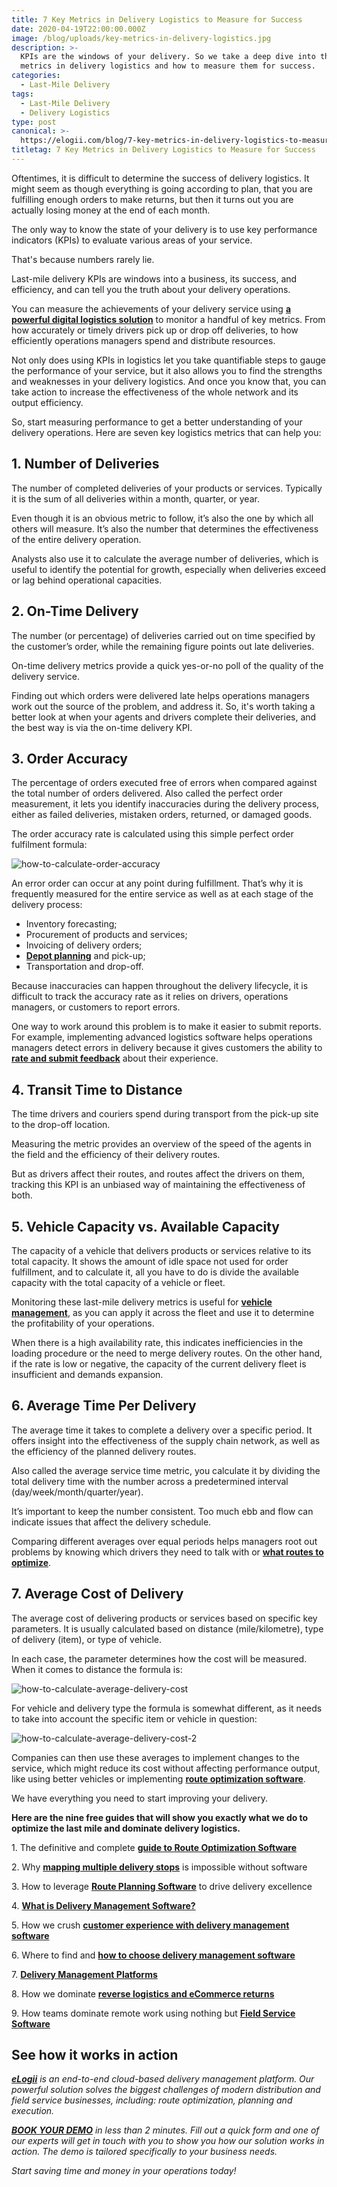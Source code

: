 ```yaml
---
title: 7 Key Metrics in Delivery Logistics to Measure for Success
date: 2020-04-19T22:00:00.000Z
image: /blog/uploads/key-metrics-in-delivery-logistics.jpg
description: >-
  KPIs are the windows of your delivery. So we take a deep dive into the 7 key
  metrics in delivery logistics and how to measure them for success.
categories:
  - Last-Mile Delivery
tags:
  - Last-Mile Delivery
  - Delivery Logistics
type: post
canonical: >-
  https://elogii.com/blog/7-key-metrics-in-delivery-logistics-to-measure-for-success/
titletag: 7 Key Metrics in Delivery Logistics to Measure for Success
---
```


Oftentimes, it is difficult to determine the success of delivery logistics. It might seem as though everything is going according to plan, that you are fulfilling enough orders to make returns, but then it turns out you are actually losing money at the end of each month.

The only way to know the state of your delivery is to use key performance indicators (KPIs) to evaluate various areas of your service.

That's because numbers rarely lie.

Last-mile delivery KPIs are windows into a business, its success, and efficiency, and can tell you the truth about your delivery operations.

You can measure the achievements of your delivery service using **[a powerful digital logistics solution](https://elogii.com/ "delivery management software")** to monitor a handful of key metrics. From how accurately or timely drivers pick up or drop off deliveries, to how efficiently operations managers spend and distribute resources.

Not only does using KPIs in logistics let you take quantifiable steps to gauge the performance of your service, but it also allows you to find the strengths and weaknesses in your delivery logistics. And once you know that, you can take action to increase the effectiveness of the whole network and its output efficiency.

So, start measuring performance to get a better understanding of your delivery operations. Here are seven key logistics metrics that can help you:

## 1. Number of Deliveries

The number of completed deliveries of your products or services. Typically it is the sum of all deliveries within a month, quarter, or year.

Even though it is an obvious metric to follow, it’s also the one by which all others will measure. It’s also the number that determines the effectiveness of the entire delivery operation.

Analysts also use it to calculate the average number of deliveries, which is useful to identify the potential for growth, especially when deliveries exceed or lag behind operational capacities.

## 2. On-Time Delivery

The number (or percentage) of deliveries carried out on time specified by the customer’s order, while the remaining figure points out late deliveries.

On-time delivery metrics provide a quick yes-or-no poll of the quality of the delivery service.

Finding out which orders were delivered late helps operations managers work out the source of the problem, and address it. So, it's worth taking a better look at when your agents and drivers complete their deliveries, and the best way is via the on-time delivery KPI.

## 3. Order Accuracy

The percentage of orders executed free of errors when compared against the total number of orders delivered. Also called the perfect order measurement, it lets you identify inaccuracies during the delivery process, either as failed deliveries, mistaken orders, returned, or damaged goods.

The order accuracy rate is calculated using this simple perfect order fulfilment formula:

![how-to-calculate-order-accuracy](/blog/uploads/order-accuracy-kpi.png)

An error order can occur at any point during fulfillment. That’s why it is frequently measured for the entire service as well as at each stage of the delivery process:

* Inventory forecasting;
* Procurement of products and services;
* Invoicing of delivery orders;
* **[Depot planning](https://elogii.com/blog/planning-at-depot-level-vs-multi-depot-planning/ "single vs multi-depot planning")** and pick-up;
* Transportation and drop-off.

Because inaccuracies can happen throughout the delivery lifecycle, it is difficult to track the accuracy rate as it relies on drivers, operations managers, or customers to report errors.

One way to work around this problem is to make it easier to submit reports. For example, implementing advanced logistics software helps operations managers detect errors in delivery because it gives customers the ability to **[rate and submit feedback](https://elogii.com/capabilities/ratings-feedback)** about their experience.

## 4. Transit Time to Distance

The time drivers and couriers spend during transport from the pick-up site to the drop-off location.

Measuring the metric provides an overview of the speed of the agents in the field and the efficiency of their delivery routes.

But as drivers affect their routes, and routes affect the drivers on them, tracking this KPI is an unbiased way of maintaining the effectiveness of both.

## 5. Vehicle Capacity vs. Available Capacity

The capacity of a vehicle that delivers products or services relative to its total capacity. It shows the amount of idle space not used for order fulfillment, and to calculate it, all you have to do is divide the available capacity with the total capacity of a vehicle or fleet.

Monitoring these last-mile delivery metrics is useful for **[vehicle management](https://elogii.com/capabilities/vehicle-management "delivery vehicle management")**, as you can apply it across the fleet and use it to determine the profitability of your operations.

When there is a high availability rate, this indicates inefficiencies in the loading procedure or the need to merge delivery routes. On the other hand, if the rate is low or negative, the capacity of the current delivery fleet is insufficient and demands expansion.

## 6. Average Time Per Delivery

The average time it takes to complete a delivery over a specific period. It offers insight into the effectiveness of the supply chain network, as well as the efficiency of the planned delivery routes.

Also called the average service time metric, you calculate it by dividing the total delivery time with the number across a predetermined interval (day/week/month/quarter/year).

It’s important to keep the number consistent. Too much ebb and flow can indicate issues that affect the delivery schedule.

Comparing different averages over equal periods helps managers root out problems by knowing which drivers they need to talk with or **[what routes to optimize](https://elogii.com/blog/what-is-route-optimization-and-why-you-need-it/ "what is route optimization")**.

## 7. Average Cost of Delivery

The average cost of delivering products or services based on specific key parameters. It is usually calculated based on distance (mile/kilometre), type of delivery (item), or type of vehicle.

In each case, the parameter determines how the cost will be measured. When it comes to distance the formula is:

![how-to-calculate-average-delivery-cost](/blog/uploads/average-cost-of-delivery-distance-kpi.png "Average Delivery Cost Per Distance")

For vehicle and delivery type the formula is somewhat different, as it needs to take into account the specific item or vehicle in question:

![how-to-calculate-average-delivery-cost-2](/blog/uploads/average-cost-of-delivery-kpi.png)

Companies can then use these averages to implement changes to the service, which might reduce its cost without affecting performance output, like using better vehicles or implementing **[route optimization software](https://elogii.com/platform "route optimization software")**.

We have everything you need to start improving your delivery.

**Here are the nine free guides that will show you exactly what we do to optimize the last mile and dominate delivery logistics.**

1\. The definitive and complete **[guide to Route Optimization Software](https://elogii.com/blog/guide-to-route-optimization-software/ "guide to route optimization software")**

2\. Why **[mapping multiple delivery stops](https://elogii.com/blog/mapping-multiple-delivery-stops/ "mapping multiple delivery stops")** is impossible without software

3\. How to leverage **[Route Planning Software](https://elogii.com/blog/how-route-planning-software-improves-delivery/ "route planning software")** to drive delivery excellence

4\. **[What is Delivery Management Software?](https://elogii.com/blog/what-is-delivery-management-software/ "what is delivery management software")**

5\. How we crush **[customer experience with delivery management software](https://elogii.com/blog/delivery-management-software-and-customer-experience/ "customer experience and delivery management software")**

6\. Where to find and **[how to choose delivery management software](https://elogii.com/blog/how-to-choose-delivery-management-software/ "how to choose delivery management software")**

7\. **[Delivery Management Platforms](https://elogii.com/blog/delivery-management-platforms/ "delivery management platforms")**

8\. How we dominate **[reverse logistics and eCommerce returns](https://elogii.com/blog/reverse-logistics-and-ecommerce-returns/ "reverse logistics and ecommerce returns")**

9\. How teams dominate remote work using nothing but **[Field Service Software](https://elogii.com/blog/how-do-you-successfully-manage-your-field-service-using-software/ "field service software")**

## See how it works in action

***[eLogii](https://elogii.com/)*** *is an end-to-end cloud-based delivery management platform. Our powerful solution solves the biggest challenges of modern distribution and field service businesses, including: route optimization, planning and execution.*

***[BOOK YOUR DEMO](https://elogii.com/book-demo)*** *in less than 2 minutes. Fill out a quick form and one of our experts will get in touch with you to show you how our solution works in action. The demo is tailored specifically to your business needs.*

*Start saving time and money in your operations today!*

